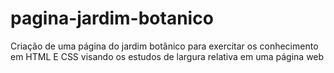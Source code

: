 # pagina-jardim-botanico
Criação de uma página do jardim botânico para exercitar os conhecimento em HTML E CSS visando os estudos de largura relativa em uma página web
